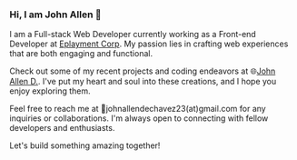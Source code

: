 ### Hi, I am John Allen 👋


I am a Full-stack Web Developer currently working as a Front-end Developer at [Eplayment Corp](https://www.eplayment.com). My passion lies in crafting web experiences that are both engaging and functional.

Check out some of my recent projects and coding endeavors at 🌐[John Allen D.](https://jhhhn.netlify.app). I've put my heart and soul into these creations, and I hope you enjoy exploring them.

Feel free to reach me at 📧johnallendechavez23(at)gmail.com for any inquiries or collaborations. I'm always open to connecting with fellow developers and enthusiasts.

Let's build something amazing together!
